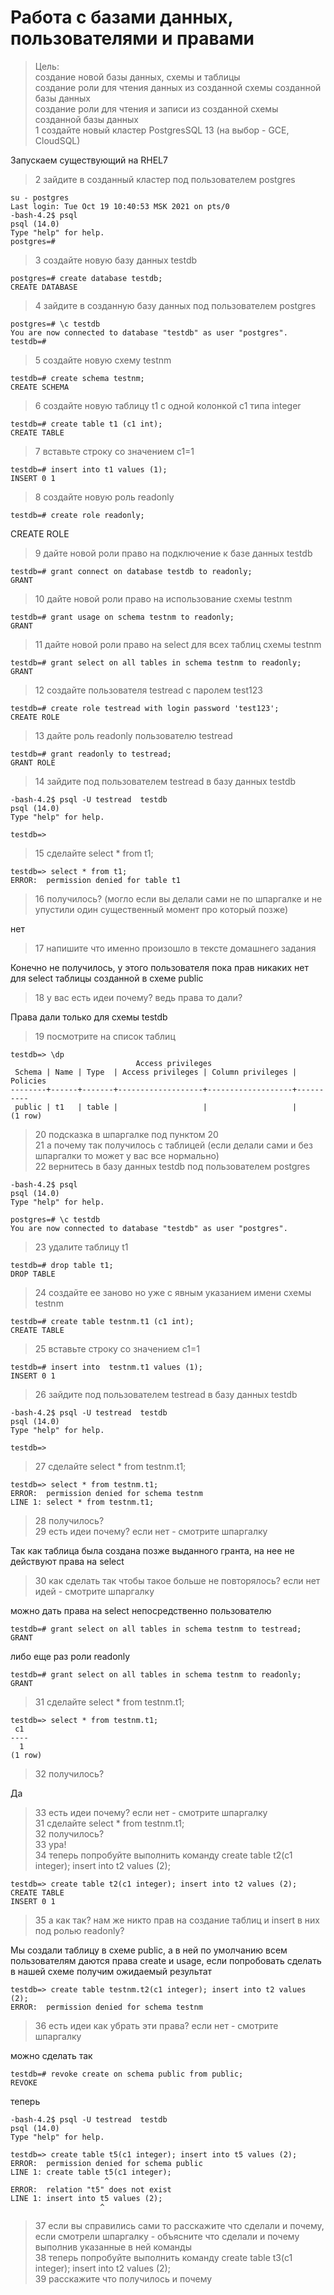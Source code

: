# Работа с базами данных, пользователями и правами

>Цель:  
>создание новой базы данных, схемы и таблицы  
>создание роли для чтения данных из созданной схемы созданной базы данных  
>создание роли для чтения и записи из созданной схемы созданной базы данных  
>1 создайте новый кластер PostgresSQL 13 (на выбор - GCE, CloudSQL)  

Запускаем существующий на RHEL7
>2 зайдите в созданный кластер под пользователем postgres  

```console
su - postgres
Last login: Tue Oct 19 10:40:53 MSK 2021 on pts/0
-bash-4.2$ psql
psql (14.0)
Type "help" for help.
postgres=#
```
>3 создайте новую базу данных testdb  

```console
postgres=# create database testdb;
CREATE DATABASE
```
>4 зайдите в созданную базу данных под пользователем postgres  

```console
postgres=# \c testdb
You are now connected to database "testdb" as user "postgres".
testdb=#
```
>5 создайте новую схему testnm  

```console
testdb=# create schema testnm;
CREATE SCHEMA
```
>6 создайте новую таблицу t1 с одной колонкой c1 типа integer  

```console
testdb=# create table t1 (c1 int);
CREATE TABLE
```
>7 вставьте строку со значением c1=1  

```console
testdb=# insert into t1 values (1);
INSERT 0 1
```
>8 создайте новую роль readonly  

```console
testdb=# create role readonly;
```
CREATE ROLE
>9 дайте новой роли право на подключение к базе данных testdb  

```console
testdb=# grant connect on database testdb to readonly;
GRANT
```
>10 дайте новой роли право на использование схемы testnm  

```console
testdb=# grant usage on schema testnm to readonly;
GRANT
```
>11 дайте новой роли право на select для всех таблиц схемы testnm  

```console
testdb=# grant select on all tables in schema testnm to readonly;
GRANT
```
>12 создайте пользователя testread с паролем test123  

```console
testdb=# create role testread with login password 'test123';
CREATE ROLE
```
>13 дайте роль readonly пользователю testread  

```console
testdb=# grant readonly to testread;
GRANT ROLE
```
>14 зайдите под пользователем testread в базу данных testdb  

```console
-bash-4.2$ psql -U testread  testdb
psql (14.0)
Type "help" for help.

testdb=>
```
>15 сделайте select * from t1;  

```console
testdb=> select * from t1;
ERROR:  permission denied for table t1
```
>16 получилось? (могло если вы делали сами не по шпаргалке и не упустили один существенный момент про который позже)  

нет
>17 напишите что именно произошло в тексте домашнего задания  

Конечно не получилоcь, у этого пользователя пока прав никаких нет для select таблицы созданной в схеме public
>18 у вас есть идеи почему? ведь права то дали?  

Права дали только для схемы testdb
>19 посмотрите на список таблиц  

```console
testdb=> \dp
                            Access privileges
 Schema | Name | Type  | Access privileges | Column privileges | Policies
--------+------+-------+-------------------+-------------------+----------
 public | t1   | table |                   |                   |
(1 row)
```
>20 подсказка в шпаргалке под пунктом 20  
>21 а почему так получилось с таблицей (если делали сами и без шпаргалки то может у вас все нормально)  
>22 вернитесь в базу данных testdb под пользователем postgres  

```console
-bash-4.2$ psql
psql (14.0)
Type "help" for help.

postgres=# \c testdb
You are now connected to database "testdb" as user "postgres".
```
>23 удалите таблицу t1  

```console
testdb=# drop table t1;
DROP TABLE
```
>24 создайте ее заново но уже с явным указанием имени схемы testnm  

```console
testdb=# create table testnm.t1 (c1 int);
CREATE TABLE
```
>25 вставьте строку со значением c1=1  

```console
testdb=# insert into  testnm.t1 values (1);
INSERT 0 1
```
>26 зайдите под пользователем testread в базу данных testdb  

```console
-bash-4.2$ psql -U testread  testdb
psql (14.0)
Type "help" for help.

testdb=>
```
>27 сделайте select * from testnm.t1;  

```console
testdb=> select * from testnm.t1;
ERROR:  permission denied for schema testnm
LINE 1: select * from testnm.t1;
```
>28 получилось?  
>29 есть идеи почему? если нет - смотрите шпаргалку  

Так как таблица была создана позже выданного гранта, на нее не действуют права на select
>30 как сделать так чтобы такое больше не повторялось? если нет идей - смотрите шпаргалку  

можно дать права на select непосредственно пользователю
```console
testdb=# grant select on all tables in schema testnm to testread;
GRANT
```
либо еще раз роли readonly
```console
testdb=# grant select on all tables in schema testnm to readonly;
GRANT
```
>31 сделайте select * from testnm.t1;  

```console
testdb=> select * from testnm.t1;
 c1
----
  1
(1 row)
```
>32 получилось?  

Да
>33 есть идеи почему? если нет - смотрите шпаргалку  
>31 сделайте select * from testnm.t1;  
>32 получилось?  
>33 ура!  
>34 теперь попробуйте выполнить команду create table t2(c1 integer); insert into t2 values (2); 

```console
testdb=> create table t2(c1 integer); insert into t2 values (2);
CREATE TABLE
INSERT 0 1
```
>35 а как так? нам же никто прав на создание таблиц и insert в них под ролью readonly?  

Мы создали таблицу в схеме public, а в ней по умолчанию всем пользователям даются права create и usage, если попробовать сделать в нашей схеме
получим ожидаемый результат
```console
testdb=> create table testnm.t2(c1 integer); insert into t2 values (2);
ERROR:  permission denied for schema testnm
```
>36 есть идеи как убрать эти права? если нет - смотрите шпаргалку  

можно сделать так
```console
testdb=# revoke create on schema public from public;
REVOKE
```
теперь
```console
-bash-4.2$ psql -U testread  testdb
psql (14.0)
Type "help" for help.

testdb=> create table t5(c1 integer); insert into t5 values (2);
ERROR:  permission denied for schema public
LINE 1: create table t5(c1 integer);
                     ^
ERROR:  relation "t5" does not exist
LINE 1: insert into t5 values (2);
                    ^
```

>37 если вы справились сами то расскажите что сделали и почему, если смотрели шпаргалку - объясните что сделали и почему выполнив указанные в ней команды  
>38 теперь попробуйте выполнить команду create table t3(c1 integer); insert into t2 values (2);  
>39 расскажите что получилось и почему   
